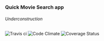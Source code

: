 ### Quick Movie Search app
###### Underconstruction
![Travis ci][travis]
![Code Climate][codeclimate]
![Coverage Status][coverage]


[travis]: https://travis-ci.org/lanskey/zxresult.svg?branch=master "Travis ci"
[coverage]: https://coveralls.io/repos/github/lanskey/zxresult/badge.svg?branch=master "Code Coverage"
[codeclimate]: https://codeclimate.com/github/lanskey/zxresult/badges/gpa.svg "Code climate"
